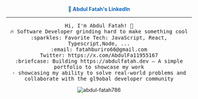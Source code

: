 <p align="center">
  <a href="https://www.linkedin.com/in/abdul-fatah-97902535a/" target="_blank" style="color:#0A66C2; text-decoration:none; font-weight:bold;">
    🔗 Abdul Fatah's LinkedIn
  </a>
</p>
 <hr></hr>
<p align="center">
  <samp>
    Hi, I'm Abdul Fatah! 👋 <br>
    🔥 Software Developer grinding hard to make something cool  <br>
    :sparkles: Favorite Tech: JavaScript, React, Typescript,Node, ... <br>
    :email:	fatahburiro66@gmail.com <br> 
    Twitter: https://x.com/AbdulFa11955167<br>
    :briefcase: Building https://abdulfatah.dev – A simple portfolio to showcase my work <br>
  - showcasing my ability to solve real-world problems and collaborate with the gl9obal developer community  
  </samp>
</p>
<p align="center">
  <img align="center" src="https://github-readme-streak-stats.herokuapp.com/?user=abdul-fatah786&theme=dark&hide_border=true&ring=ffffff&fire=ffffff&currStreakLabel=ffffff&currStreakNum=ffffff&sideNums=ffffff&sideLabels=ffffff&dates=ffffff" alt="abdul-fatah786" />
</p>

